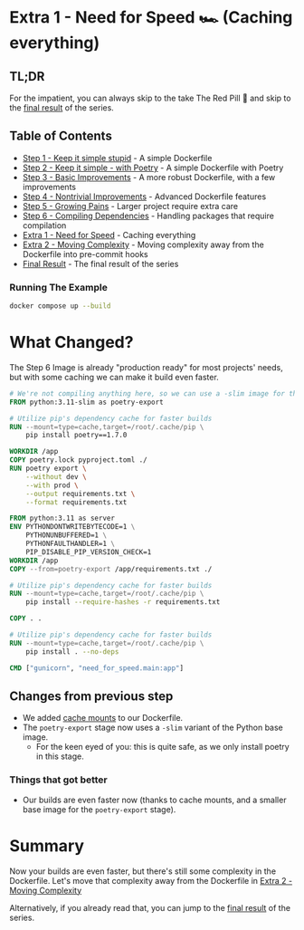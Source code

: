 # Extra 1 - Need for Speed 🏎️ (Caching everything)

## TL;DR

For the impatient, you can always skip to the take The Red Pill 💊 and skip to
the [final result](/README.md#final-result) of the series.


## Table of Contents

* [Step 1 - Keep it simple stupid](/step-1-kiss-requirements/README.md) - A simple Dockerfile
* [Step 2 - Keep it simple - with Poetry](/step-2-kiss-poetry/README.md) - A simple Dockerfile with Poetry
* [Step 3 - Basic Improvements](/step-3-basic-improvements/README.md) - A more robust Dockerfile, with a few
  improvements
* [Step 4 - Nontrivial Improvements](/step-4-nontrivial-improvements/README.md) - Advanced Dockerfile features
* [Step 5 - Growing Pains](/step-5-larger-project/README.md) - Larger project require extra care
* [Step 6 - Compiling Dependencies](/step-6-compiling-dependencies/README.md) - Handling packages that require
  compilation
* [Extra 1 - Need for Speed](/extra-1-need-for-speed/README.md) - Caching everything
* [Extra 2 - Moving Complexity](/extra-2-pre-commit/README.md) - Moving complexity away from the Dockerfile into
  pre-commit hooks
* [Final Result](/README.md#final-result) - The final result of the series

### Running The Example

```bash
docker compose up --build
```

# What Changed?

The Step 6 Image is already "production ready" for most projects' needs, but with some caching we can make it build even
faster.

```dockerfile
# We're not compiling anything here, so we can use a -slim image for the export stage.
FROM python:3.11-slim as poetry-export

# Utilize pip's dependency cache for faster builds
RUN --mount=type=cache,target=/root/.cache/pip \
    pip install poetry==1.7.0

WORKDIR /app
COPY poetry.lock pyproject.toml ./
RUN poetry export \
    --without dev \
    --with prod \
    --output requirements.txt \
    --format requirements.txt

FROM python:3.11 as server
ENV PYTHONDONTWRITEBYTECODE=1 \
    PYTHONUNBUFFERED=1 \
    PYTHONFAULTHANDLER=1 \
    PIP_DISABLE_PIP_VERSION_CHECK=1
WORKDIR /app
COPY --from=poetry-export /app/requirements.txt ./

# Utilize pip's dependency cache for faster builds
RUN --mount=type=cache,target=/root/.cache/pip \
    pip install --require-hashes -r requirements.txt

COPY . .

# Utilize pip's dependency cache for faster builds
RUN --mount=type=cache,target=/root/.cache/pip \
    pip install . --no-deps

CMD ["gunicorn", "need_for_speed.main:app"]
```

## Changes from previous step

* We added [cache mounts](https://docs.docker.com/build/cache/) to our Dockerfile.
* The `poetry-export` stage now uses a `-slim` variant of the Python base image.
    * For the keen eyed of you: this is quite safe, as we only install poetry in this stage.

### Things that got better

* Our builds are even faster now (thanks to cache mounts, and a smaller base image for the `poetry-export` stage).

# Summary

Now your builds are even faster, but there's still some complexity in the Dockerfile. Let's move that complexity away
from
the Dockerfile in [Extra 2 - Moving Complexity](/extra-2-pre-commit/README.md)

Alternatively, if you already read that, you can jump to the [final result](/README.md#final-result) of the series.